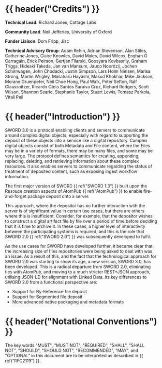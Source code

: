 # {{ header("Credits") }}

**Technical Lead**: Richard Jones, Cottage Labs

**Community Lead**: Neil Jefferies, University of Oxford

**Funder Liaison**: Dom Fripp, Jisc

**Technical Advisory Group**:
Adam Rehin, Adrian Stevenson, Alan Stiles, Catherine Jones, Claire Knowles, David Moles, David Wilcox, Eoghan &Oacute; Carrag&aacute;in, Erick Peirson, 
Gertjan Filarski, Goosyara Kovbasniy, Graham Triggs, Hideaki Takeda, Jan van Mansum, Jauco Noordzij, Jochen Schirrwagen, John Chodacki,
Justin Simpson, Lars Holm Nielsen, Marisa Strong, Martin Wrigley, Masaharu Hayashi, Masud Khokhar, Mike Jackson,
Morane Gruenpeter, Neil Chue Hong, Paul Walk, Peter Sefton, Ralf Claussnitzer, Ricardo Otelo Santos Saraiva Cruz, Richard Rodgers, 
Scott Wilson, Shannon Searle, Stephanie Taylor, Stuart Lewis, Tomasz Parkola, Vitali Peil

# {{ header("Introduction") }}

SWORD 3.0 is a protocol enabling clients and servers to communicate around complex digital objects, especially with regard to supporting the
deposit of these objects into a service like a digital repository.  Complex digital objects consist of both Metadata and File content, 
where the Files may be in a variety of formats, there may be many files, and some may be very large.  The protocol defines semantics for
creating, appending, replacing, deleting, and retrieving information about these complex resources.  It also enables servers to communicate
regarding the status of treatment of deposited content, such as exposing ingest workflow information.

The first major version of SWORD {{ ref("SWORD 1.3") }} built upon the Resouce creation aspects of AtomPub {{ ref("AtomPub") }} to enable 
fire-and-forget package deposit onto a server.

This approach, where the depositor has no further interaction with the server is of significant value in certain use cases, but there are 
others where this is insufficient. Consider, for example, that the depositor wishes to construct a digital artifact file by file over a 
period of time before deciding that it is time to archive it. In these cases, a higher level of interactivity between the participating 
systems is required, and this is the role that SWORD 2.0 {{ ref("SWORD 2.0") }} was subsequently developed to fulfil.

As the use cases for SWORD have developed further, it became clear that the increasing size of files repositories were being asked to deal
with was an issue.  As a result of this, and the fact that the technological approach for SWORD 2.0 was starting to show its age, a new
version, SWORD 3.0, has been developed.  This is a radical departure from SWORD 2.0, eliminating ties with AtomPub, and moving to a much
stricter REST+JSON approach, utilising JSON-LD for alignment with Linked Data.  Its key differences to SWORD 2.0 from a functional
perspective are:

* Support for By-Reference file deposit
* Support for Segmented file deposit
* More advanced native packaging and metadata formats


# {{ header("Notational Conventions") }}

The key words "MUST", "MUST NOT", "REQUIRED", "SHALL", "SHALL NOT", "SHOULD", "SHOULD NOT", "RECOMMENDED", "MAY", and "OPTIONAL" in this 
document are to be interpreted as described in {{ ref("RFC2119") }}.